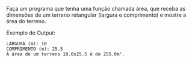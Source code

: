 Faça um programa que tenha uma função chamada área, que receba as dimensões de um terreno retangular (largura e comprimento) e mostre a área do terreno.

Exemplo de Output:
~~~
LARGURA (m): 10
COMPRIMENTO (m): 25.5
A área de um terreno 10.0x25.5 é de 255.0m².
~~~